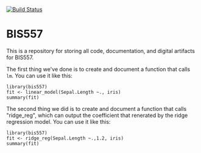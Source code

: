 [![Build Status](https://travis-ci.org/jbxjbx/bis557.svg?branch=master)](https://travis-ci.org/jbxjbx/bis557)

BIS557
===
  
  This is a repository for storing all code, documentation, and digital 
artifacts for BIS557.

The first thing we've done is to create and document a function that
calls `lm`. You can use it like this:

```{R}
library(bis557)
fit <- linear_model(Sepal.Length ~., iris)
summary(fit)
```
The second thing we did is to create and document a function that calls "ridge_reg", which can output the coefficient that renerated by the ridge regression model. You can use it like this:

```{R}
library(bis557)
fit <- ridge_reg(Sepal.Length ~.,1.2, iris)
summary(fit)
```
